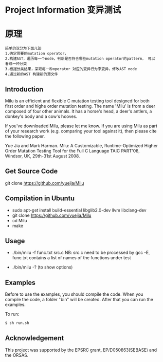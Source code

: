 # Project Information 变异测试

# 原理
    简单的说分为下面几部
    1.确定需要的mutation operator，
    2.构建AST，遍历每一个node，判断是否符合哪些mutation operator的pattern， 可以看成一种分类
    3.根据分类结果，采取每一种operator 对应的变异行为来变异，修改AST node
    4.通过新的AST 构建新的源文件

## Introduction

Milu is an efficient and flexible C mutation testing tool designed for
both first order and highe order mutation testing. The name 'Milu' is
from a deer composed of four other animals. It has a horse's head, a
deer's antlers, a donkey's body and a cow's hooves.

If you've downloaded Milu, please let me know. If you are using Milu as
part of your research work (e.g. comparing your tool against it), then
please cite the following paper.

Yue Jia and Mark Harman. Milu: A Customizable, Runtime-Optimized Higher
Order Mutation Testing Tool for the Full C Language TAIC PART'08,
Windsor, UK, 29th-31st August 2008.

## Get Source Code 

git clone https://github.com/yuejia/Milu 

## Compilation in Ubuntu

- sudo apt-get install build-essential libglib2.0-dev llvm libclang-dev
- git clone https://github.com/yuejia/Milu
- cd Milu
- make

## Usage 
- ./bin/milu -f func.txt src.c 
NB: src.c need to be processed by gcc -E, func.txt contains a list of names of the functions under test

- ./bin/milu -? (to show options)

## Examples

Before to use the examples, you should compile the code. When you compile the code, a folder "bin" will be created. After that you can run the examples.

To run:

```sh
$ sh run.sh
```

## Acknowledgement

This project was supported by the EPSRC grant, EP/D050863(SEBASE) and
the ORSAS.
